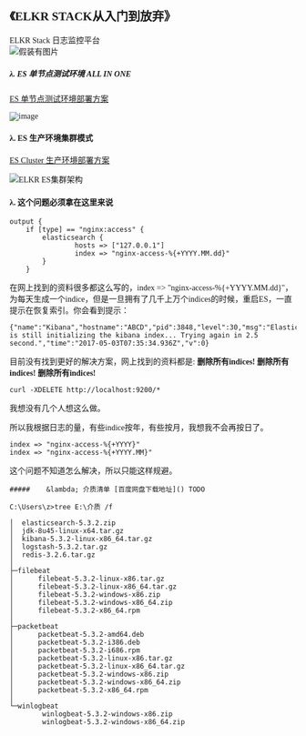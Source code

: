 
<font face="微软雅黑"> 

## 《ELKR STACK从入门到放弃》   
ELKR Stack 日志监控平台     
 ![假装有图片](https://)


##### 	&lambda;. ES 单节点测试环境 ALL IN ONE

[ES 单节点测试环境部署方案](https://github.com/n3uz/ELKR-STACK/blob/master/ES%E5%8D%95%E8%8A%82%E7%82%B9%E6%96%B9%E6%A1%88%E6%B5%8B%E8%AF%95%E6%96%B9%E6%A1%88ALL%20IN%20ONE)

![image](https://github.com/n3uz/ELKR-STACK/blob/master/ELKR%E6%9E%B6%E6%9E%84%E5%9B%BE%EF%BC%88ES%E5%8D%95%E8%8A%82%E7%82%B9%EF%BC%89.png) 


#### 	&lambda;. ES 生产环境集群模式

[ES Cluster 生产环境部署方案](https://github.com/n3uz/ELKR-STACK/blob/master/ES%E9%9B%86%E7%BE%A4%E7%94%9F%E4%BA%A7%E7%8E%AF%E5%A2%83%E6%96%B9%E6%A1%88)

![ELKR ES集群架构](https://github.com/n3uz/ELKR-STACK/blob/master/ELKR%E6%9E%B6%E6%9E%84%E5%9B%BE%EF%BC%88ES%E9%9B%86%E7%BE%A4%EF%BC%89.png)

#### 	&lambda;. 这个问题必须拿在这里来说

```
output {
    if [type] == "nginx:access" {
        elasticsearch {
                hosts => ["127.0.0.1"]
                index => "nginx-access-%{+YYYY.MM.dd}"
        }
    }
```
在网上找到的资料很多都这么写的，index => "nginx-access-%{+YYYY.MM.dd}"，为每天生成一个indice，但是一旦拥有了几千上万个indices的时候，重启ES，一直提示在恢复索引。你会看到提示：
```
{"name":"Kibana","hostname":"ABCD","pid":3848,"level":30,"msg":"Elasticsearch is still initializing the kibana index... Trying again in 2.5 second.","time":"2017-05-03T07:35:34.936Z","v":0}

```
目前没有找到更好的解决方案，网上找到的资料都是:  **删除所有indices!** **删除所有indices!** **删除所有indices!** 
```
curl -XDELETE http://localhost:9200/*
```
我想没有几个人想这么做。

所以我根据日志的量，有些indice按年，有些按月，我想我不会再按日了。

```
index => "nginx-access-%{+YYYY}"
index => "nginx-access-%{+YYYY.MM}"
```
这个问题不知道怎么解决，所以只能这样规避。



	##### 	 &lambda; 介质清单 [百度网盘下载地址]() TODO
```
C:\Users\z>tree E:\介质 /f

│  elasticsearch-5.3.2.zip
│  jdk-8u45-linux-x64.tar.gz
│  kibana-5.3.2-linux-x86_64.tar.gz
│  logstash-5.3.2.tar.gz
│  redis-3.2.6.tar.gz
│
├─filebeat
│      filebeat-5.3.2-linux-x86.tar.gz
│      filebeat-5.3.2-linux-x86_64.tar.gz
│      filebeat-5.3.2-windows-x86.zip
│      filebeat-5.3.2-windows-x86_64.zip
│      filebeat-5.3.2-x86_64.rpm
│
├─packetbeat
│      packetbeat-5.3.2-amd64.deb
│      packetbeat-5.3.2-i386.deb
│      packetbeat-5.3.2-i686.rpm
│      packetbeat-5.3.2-linux-x86.tar.gz
│      packetbeat-5.3.2-linux-x86_64.tar.gz
│      packetbeat-5.3.2-windows-x86.zip
│      packetbeat-5.3.2-windows-x86_64.zip
│      packetbeat-5.3.2-x86_64.rpm
│
└─winlogbeat
        winlogbeat-5.3.2-windows-x86.zip
        winlogbeat-5.3.2-windows-x86_64.zip

```

</font>
